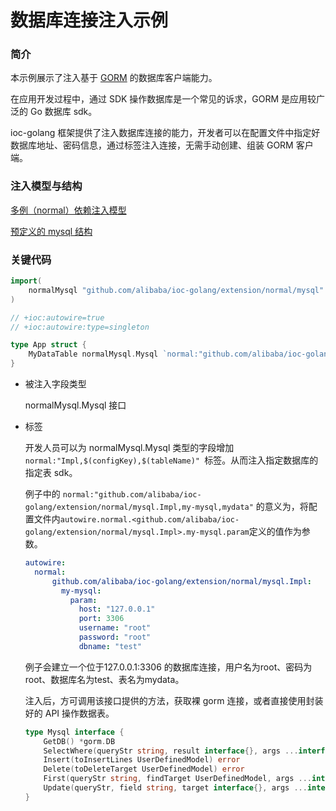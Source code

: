 # 数据库连接注入示例

### 简介

本示例展示了注入基于 [GORM](https://gorm.io/index.html) 的数据库客户端能力。

在应用开发过程中，通过 SDK 操作数据库是一个常见的诉求，GORM 是应用较广泛的 Go 数据库 sdk。

ioc-golang 框架提供了注入数据库连接的能力，开发者可以在配置文件中指定好数据库地址、密码信息，通过标签注入连接，无需手动创建、组装 GORM 客户端。

### 注入模型与结构

[多例（normal）依赖注入模型](https://github.com/alibaba/IOC-Golang/tree/master/extension/normal)

[预定义的 mysql 结构](https://github.com/alibaba/IOC-Golang/tree/master/extension/normal/mysql)

### 关键代码

```go
import(
	normalMysql "github.com/alibaba/ioc-golang/extension/normal/mysql"
)

// +ioc:autowire=true
// +ioc:autowire:type=singleton

type App struct {
	MyDataTable normalMysql.Mysql `normal:"github.com/alibaba/ioc-golang/extension/normal.Impl,my-mysql,mydata"`
}
```

- 被注入字段类型

  normalMysql.Mysql 接口

- 标签

  开发人员可以为 normalMysql.Mysql 类型的字段增加 `normal:"Impl,$(configKey),$(tableName)" `标签。从而注入指定数据库的指定表 sdk。

  例子中的 `normal:"github.com/alibaba/ioc-golang/extension/normal/mysql.Impl,my-mysql,mydata"` 的意义为，将配置文件内`autowire.normal.<github.com/alibaba/ioc-golang/extension/normal/mysql.Impl>.my-mysql.param`定义的值作为参数。

  ```yaml
  autowire:
    normal:
        github.com/alibaba/ioc-golang/extension/normal/mysql.Impl:
          my-mysql:
            param:
              host: "127.0.0.1"
              port: 3306
              username: "root"
              password: "root"
              dbname: "test"
  ```

  例子会建立一个位于127.0.0.1:3306 的数据库连接，用户名为root、密码为 root、数据库名为test、表名为mydata。

  注入后，方可调用该接口提供的方法，获取裸 gorm 连接，或者直接使用封装好的 API 操作数据表。

  ```go
  type Mysql interface {
      GetDB() *gorm.DB
      SelectWhere(queryStr string, result interface{}, args ...interface{}) error
      Insert(toInsertLines UserDefinedModel) error
      Delete(toDeleteTarget UserDefinedModel) error
      First(queryStr string, findTarget UserDefinedModel, args ...interface{}) error
      Update(queryStr, field string, target interface{}, args ...interface{}) error
  }
  ```

  

